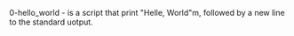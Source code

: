 0-hello_world - is a script that print "Helle, World"m, followed by a new line to the standard uotput.
